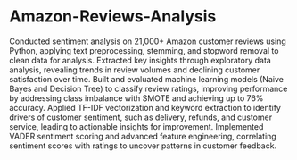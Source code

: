 # Amazon-Reviews-Analysis
Conducted sentiment analysis on 21,000+ Amazon customer reviews using Python, applying text preprocessing, stemming, and stopword removal to clean data for analysis.
Extracted key insights through exploratory data analysis, revealing trends in review volumes and declining customer satisfaction over time.
Built and evaluated machine learning models (Naive Bayes and Decision Tree) to classify review ratings, improving performance by addressing class imbalance with SMOTE and achieving up to 76% accuracy.
Applied TF-IDF vectorization and keyword extraction to identify drivers of customer sentiment, such as delivery, refunds, and customer service, leading to actionable insights for improvement.
Implemented VADER sentiment scoring and advanced feature engineering, correlating sentiment scores with ratings to uncover patterns in customer feedback.

